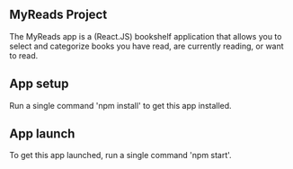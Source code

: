 ## MyReads Project
The MyReads app is a (React.JS) bookshelf application that allows you to select and categorize books you have read, are currently reading, or want to read.

## App setup
Run a single command 'npm install' to get this app installed.

## App launch
To get this app launched, run a single command 'npm start'.
